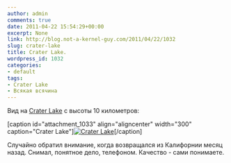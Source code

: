 ```yaml
---
author: admin
comments: true
date: 2011-04-22 15:54:29+00:00
excerpt: None
link: http://blog.not-a-kernel-guy.com/2011/04/22/1032
slug: crater-lake
title: Crater Lake.
wordpress_id: 1032
categories:
- default
tags:
- Crater Lake
- Всякая всячина
---
```


Вид на [Crater Lake](http://en.wikipedia.org/wiki/Crater_Lake) с высоты 10 километров:

[caption id="attachment_1033" align="aligncenter" width="300" caption="Crater Lake"][![Crater Lake](http://blog.not-a-kernel-guy.com/wp-content/uploads/2011/04/crater_lake-300x198.jpg)](http://blog.not-a-kernel-guy.com/wp-content/uploads/2011/04/crater_lake.jpg)[/caption]

Случайно обратил внимание, когда возвращался из Калифорнии месяц назад. Снимал, понятное дело, телефоном. Качество - сами понимаете.
